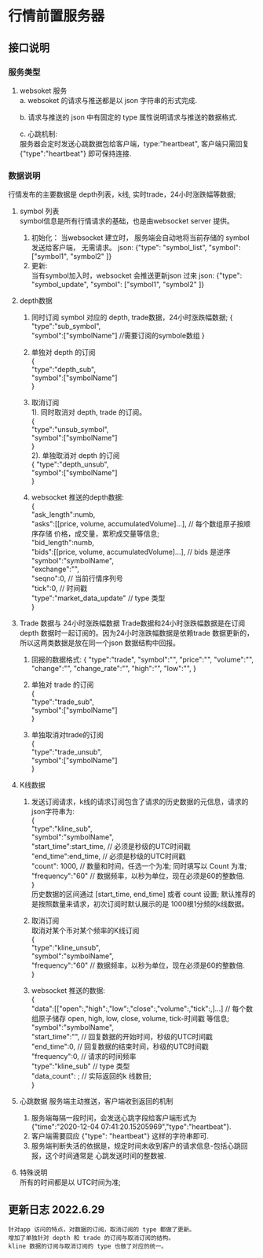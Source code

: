 # 行情前置服务器

## 接口说明

### 服务类型

1. websoket 服务  
   a. websoket 的请求与推送都是以 json 字符串的形式完成. 

   b. 请求与推送的 json 中有固定的 type 属性说明请求与推送的数据格式.

   c. 心跳机制:  
    服务器会定时发送心跳数据包给客户端，type:"heartbeat", 客户端只需回复 {"type":"heartbeat"} 即可保持连接.


### 数据说明
行情发布的主要数据是 depth列表，k线, 实时trade，24小时涨跌幅等数据;

1. symbol 列表  
   symbol信息是所有行情请求的基础，也是由websocket server 提供。
   1) 初始化： 当websocket 建立时， 服务端会自动地将当前存储的 symbol 发送给客户端， 无需请求。 
        json: {"type": "symbol_list", "symbol": ["symbol1", "symbol2" ]}
   2) 更新:  
       当有symbol加入时，websocket 会推送更新json 过来
       json: {"type": "symbol_update", "symbol": ["symbol1", "symbol2" ]}

2. depth数据 
    1) 同时订阅  symbol 对应的 depth, trade数据，24小时涨跌幅数据; 
    {  
        "type":"sub_symbol",  
        "symbol":["symbolName"]  //需要订阅的symbole数组
    }  

    2) 单独对 depth 的订阅  
    {  
        "type":"depth_sub",  
        "symbol":["symbolName"]   
    }

    3) 取消订阅  
      1). 同时取消对 depth, trade 的订阅。  
        {  
            "type":"unsub_symbol",  
            "symbol":["symbolName"]   
        }  
      2). 单独取消对 depth 的订阅  
        {
            "type":"depth_unsub",  
            "symbol":["symbolName"]   
        }

    4) websocket 推送的depth数据:  
    {  
        "ask_length":numb,  
        "asks":[[price, volume, accumulatedVolume]...],  // 每个数组原子按顺序存储 价格，成交量，累积成交量等信息;  
        "bid_length":numb,  
        "bids":[[price, volume, accumulatedVolume]...],  // bids 是逆序
        "symbol":"symbolName",  
        "exchange":"",  
        "seqno":0,  // 当前行情序列号  
        "tick":0,   // 时间戳  
        "type":"market_data_update"     // type 类型   
    }



3. Trade 数据与 24小时涨跌幅数据
    Trade数据和24小时涨跌幅数据是在订阅 depth 数据时一起订阅的。因为24小时涨跌幅数据是依赖trade 数据更新的，所以这两类数据是放在同一个json 数据结构中回报。  
    1)  回报的数据格式:
    {
        "type":"trade",
        "symbol":"",
        "price":"",
        "volume":"",
        "change":"",
        "change_rate":"",
        "high":"",
        "low":"",
    }

    2) 单独对 trade 的订阅  
        {  
            "type":"trade_sub",  
            "symbol":["symbolName"]   
        }

    3)  单独取消对trade的订阅  
    {  
        "type":"trade_unsub",  
        "symbol":["symbolName"]           
    }


4. K线数据
    1) 发送订阅请求，k线的请求订阅包含了请求的历史数据的元信息，请求的json字符串为:     
    {   
        "type":"kline_sub",    
        "symbol":"symbolName",  
        "start_time":start_time,    // 必须是秒级的UTC时间戳   
        "end_time":end_time,        // 必须是秒级的UTC时间戳  
        "count": 1000,              // 数量和时间，任选一个为准; 同时填写以 Count 为准;  
        "frequency":"60"            // 数据频率，以秒为单位，现在必须是60的整数倍.  
    }  
    历史数据的区间通过 [start_time, end_time] 或者 count 设置; 默认推荐的是按照数量来请求，初次订阅时默认展示的是 1000根1分频的k线数据。

    2) 取消订阅  
        取消对某个币对某个频率的K线订阅  
    {   
        "type":"kline_unsub",    
        "symbol":"symbolName",  
        "frequency":"60"            // 数据频率，以秒为单位，现在必须是60的整数倍.  
    }    

    3) websocket 推送的数据:  
    {  
        "data":[["open":,"high":,"low":,"close":,"volume":,"tick":,]...]  // 每个数组原子储存 open, high, low, close, volume, tick-时间戳 等信息;
        "symbol":"symbolName",    
        "start_time":"",    // 回复数据的开始时间，秒级的UTC时间戳   
        "end_time":0,       // 回复数据的结束时间，秒级的UTC时间戳   
        "frequency":0,      // 请求的时间频率  
        "type":"kline_sub"     // type 类型   
        "data_count": ;     // 实际返回的k 线数目;  
    }    

5. 心跳数据
    服务端主动推送，客户端收到返回的机制  
    1) 服务端每隔一段时间，会发送心跳字段给客户端形式为   
    {"time":"2020-12-04 07:41:20.15205969","type":"heartbeat"}.  
    2) 客户端需要回应  {"type": "heartbeat"} 这样的字符串即可.  
    3) 服务端判断失活的依据是，规定时间未收到客户的请求信息-包括心跳回报，这个时间通常是 心跳发送时间的整数被.

6. 特殊说明  
    所有的时间都是以 UTC时间为准;
   
## 更新日志 2022.6.29  
    针对app 访问的特点，对数据的订阅，取消订阅的 type 都做了更新。  
    增加了单独针对 depth 和 trade 的订阅与取消订阅的结构。
    kline 数据的订阅与取消订阅的 type 也做了对应的统一。

    
